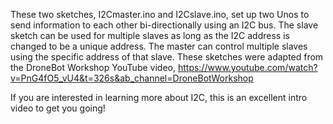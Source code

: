 These two sketches, I2Cmaster.ino and I2Cslave.ino, set up two Unos to send information to each other bi-directionally using an I2C bus. The slave sketch can be used for multiple slaves as long as the I2C address is changed to be a unique address. The master can control multiple slaves using the specific address of that slave.
These sketches were adapted from the DroneBot Workshop YouTube video, https://www.youtube.com/watch?v=PnG4fO5_vU4&t=326s&ab_channel=DroneBotWorkshop<p>
If you are interested in learning more about I2C, this is an excellent intro video to get you going!
